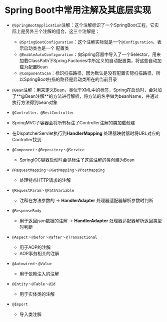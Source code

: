 # Spring Boot中常⽤注解及其底层实现 

- `@SpringBootApplication`注解：这个注解标识了⼀个SpringBoot⼯程，它实际上是另外三个注解的组合，这三个注解是： 
  - `@SpringBootConfiguration`：这个注解实际就是⼀个`@Configuration`，表示启动类也是⼀个 配置类 
  -  `@EnableAutoConfiguration`：向Spring容器中导⼊了⼀个Selector，⽤来加载ClassPath下Spring.Factories中所定义的⾃动配置类，将这些⾃动加载为配置Bean 
  - `@ComponentScan`：标识扫描路径，因为默认是没有配置实际扫描路径，所以SpringBoot扫描的路径是启动类所在的当前⽬录 
- `@Bean`注解：⽤来定义Bean，类似于XML中的<bean>标签，Spring在启动时，会对加了**@Bean注解**的⽅法进⾏解析，将⽅法的名字做为beanName，并通过执⾏⽅法得到bean对象 

-  `@Controller、@RestController`
  - SpringMVC子容器会将所有标注了Controller注解的类加载创建
  - 在DispatcherServlet执行到**HandlerMapping** 处理器映射器时将URL对应的Controller找到
- `@Component丶@Repository丶@Service`
  - SpringIOC容器启动时会见标注了这些注解的类创建为Bean
- `@RequestMapping丶@GetMapping丶@PostMapping`
  - 处理特点HTTP请求的注解
- `@RequestParam丶@PathVariable`
  - 注释在方法参数的 ->  **HandlerAdapter** 处理器适配器解析参数时判断
- `@ResponseBody`
  - 用于返回json数据的注解 -> **HandlerAdapter** 处理器适配器解析返回类型时判断
- `@Aspect丶@befor丶@after丶@Transactional`
  - 用于AOP的注解
  - AOP事务相关的注解
- `@Autowired丶@Value`
  - 用于依赖注入的注解
- `@Entity丶@Table丶@Id`
  - 用于实体类的注解

- `@Import`
  - 导入类注解